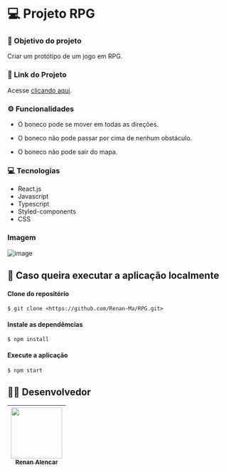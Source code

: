 # 💻 Projeto RPG

### :dart: Objetivo do projeto
Criar um protótipo de um jogo em RPG.

### 🔗 Link do Projeto
Acesse [clicando aqui](http://rpg-projeto-renan.surge.sh/).

### ⚙️ Funcionalidades
- O boneco pode se mover em todas as direções.

- O boneco não pode passar por cima de nenhum obstáculo.

- O boneco não pode sair do mapa.

### :computer: Tecnologias
- React.js
- Javascript
- Typescript
- Styled-components
- CSS

### Imagem
![image](https://user-images.githubusercontent.com/69327864/187700415-b528095b-f43b-4ba3-94a4-d0b6bec53081.png)


## :file_folder: Caso queira executar a aplicação localmente

#### Clone do repositório

```shell
$ git clone <https://github.com/Renan-Ma/RPG.git>
```

#### Instale as dependêmcias

```shell
$ npm install
```

#### Execute a aplicação 

```shell
$ npm start
```
   
##  :man_technologist: Desenvolvedor
| [<img src="https://avatars.githubusercontent.com/u/69327864?s=96&v=4" width=115><br><sub>Renan Alencar</sub>](https://github.com/Renan-Ma)
| :---: | 
